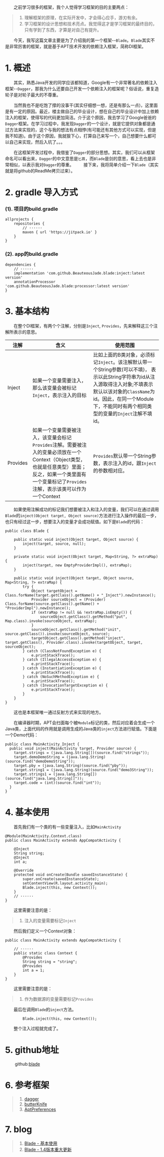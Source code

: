 &emsp;&emsp;之前学习很多的框架，我个人觉得学习框架的目的主要两点：
>1. 理解框架的原理，在实际开发中，才会得心应手，游刃有余。
>2. 学习框架的设计思想和技术亮点。我觉得这才是学习框架的最终目的，只有学到了东西，才算是对自己有提升。

&emsp;&emsp;今天，我写这篇文章主要是为了介绍我的第一个框架--`Blade`。`Blade`其实不是非常厉害的框架，就是基于APT技术开发的依赖注入框架，简称DI框架。
# 1. 概述
&emsp;&emsp;其实，熟悉Java开发的同学应该都知道，Google有一个非常著名的依赖注入框架--`Dagger`，那我为什么还要自己开发一个依赖注入的框架呢？俗话说，重复造轮子是对轮子最大的不尊重。

&emsp;&emsp;当然我也不是吃饱了撑的没事干(其实仔细想一想，还是有那么一点)，这里面是有一定的原因。最近，楼主做自己的毕业设计，想在自己的毕业设计中加上依赖注入的框架，使得写的代码更加简洁。介于这个原因，我去学习了Google爸爸的`Dagger`框架。在学习过程中，我发现`Dagger`的一个设计，就是它提供对象都是通过方法来实现的，这个与我的想法有点相悖(有可能还有其他方式可以实现，但是我不知道)。由于这个原因，我就狠下心，打算自己来写一个，自己想要什么都可以自己来实现，然后入坑了。。。

&emsp;&emsp;在这框架开发过程中，我借鉴了`Dagger`的部分思想。其实，我们可以从框架命名可以看出来，`Dagger`的中文意思是`匕首`，而`Blade`是剑的意思，看上去也是非常相似，以表示我对`Dagger`的尊重。
&emsp;&emsp;接下来，我将简单介绍一下`Blade`（其实就是将github的ReadMe拷贝过来）。
# 2. gradle 导入方式
### (1). 项目的build.gradle
```
allprojects {
    repositories {
        // ······
        maven { url 'https://jitpack.io' }
    }
}
```
### (2). app的build.gradle
```
dependencies {
    // ······
    implementation 'com.github.BeauteousJade.blade:inject:latest version'
    annotationProcessor 'com.github.BeauteousJade.blade:processor:latest version'
}
```

# 3. 基本结构
&emsp;&emsp;在整个DI框架，有两个个注解，分别是`Inject`, `Provides`，先来解释这三个注解所表示的意思。

|注解|含义|使用范围|
|---|---|---|
|Inject|如果一个变量需要注入，那么该变量会被标记`Inject`，表示注入的目标|比如上面的B类对象，必须标记`Inject`。该注解默认带一个String参数(可以不填)， 表示以此String字符串为id从注入源取得注入对象;不填表示默认以该对象的`ClassName`为id。因此，在同一个Module下，不能同时有两个相同类型的变量的`Inject`注解不填id。|
|Provides|如果一个变量需要被注入，该变量会标记`Provides`注解。需要被注入的变量必须放在一个Context（Object类型，也就是任意类型）里面；反之，如果一个类里面有一个变量标记了`Provides`注解，表示该类可以作为一个Context|`Provides`默认带一个String参数，表示注入的id，跟`Inject`的参数相对应。|

&emsp;&emsp;如果使用注解成功的标记我们想要被注入和注入的变量，我们可以在通过调用`Blade`的`inject(Object target, Object source)`方法进行注入操作的最后一步，也只有经过这一步，想要注入的变量才会成功赋值。如下是`Blade`的代码：
```
public class Blade {

    public static void inject(Object target, Object source) {
        inject(target, source, null);
    }

    private static void inject(Object target, Map<String, ?> extraMap) {
        inject(target, new EmptyProviderImpl(), extraMap);
    }

    public static void inject(Object target, Object source, Map<String, ?> extraMap) {
        try {
            Object targetObject = Class.forName(target.getClass().getName() + "_Inject").newInstance();
            Provider sourceObject = (Provider) Class.forName(source.getClass().getName() + "ProviderImpl").newInstance();
            if (extraMap != null && !extraMap.isEmpty()) {
                sourceObject.getClass().getMethod("put", Map.class).invoke(sourceObject, extraMap);
            }
            sourceObject.getClass().getMethod("init", source.getClass()).invoke(sourceObject, source);
            targetObject.getClass().getMethod("inject", target.getClass(), Provider.class).invoke(targetObject, target, sourceObject);
        } catch (ClassNotFoundException e) {
            e.printStackTrace();
        } catch (IllegalAccessException e) {
            e.printStackTrace();
        } catch (InstantiationException e) {
            e.printStackTrace();
        } catch (NoSuchMethodException e) {
            e.printStackTrace();
        } catch (InvocationTargetException e) {
            e.printStackTrace();
        }
    }
}
```
&emsp;&emsp;这也是本框架唯一通过反射方式来实现的地方。

&emsp;&emsp;在编译器时期，APT会扫面每个被`Module`标记的类，然后对应着会生成一个Java类，上面代码的作用就是调用生成的Java类的`inject`方法进行赋值。下面是一个Demo代码：
```
public class MainActivity_Inject {
  public void inject(MainActivity target, Provider source) {
    target.strings = (java.lang.String[])(source.find("strings"));
    target.demoDemoString = (java.lang.String)(source.find("demoDemoString"));
    target.pby = (java.lang.String)(source.find("pby"));
    target.string1 = (java.lang.String)(source.find("demo3String"));
    target.strings1 = (java.lang.String[])(source.find("java.lang.String[]"));
    target.code = (int)(source.find("int"));
  }
}
```
# 4. 基本使用
&emsp;&emsp;首先我们有一个类的有一些变量注入，比如`MainActivity`
```
@Module(MainActivity.Context.class)
public class MainActivity extends AppCompatActivity {

    @Inject
    String string;
    @Inject
    int a;

    @Override
    protected void onCreate(Bundle savedInstanceState) {
        super.onCreate(savedInstanceState);
        setContentView(R.layout.activity_main);
        Blade.inject(this, new Context());
    }
    // ······
}
```
&emsp;&emsp;这里需要注意的是：
>1. 注入的变量需要标记`Inject`

&emsp;&emsp;然后我们定义一个Context对象：
```
public class MainActivity extends AppCompatActivity {

    // ······
    public static class Context {
        @Provides
        String string = "string";
        @Provides
        int a = 1;
    }
}
```
&emsp;&emsp;这里需要注意的是：
>1. 作为数据源的变量需要标记`Provides `

&emsp;&emsp;最后在调用`Blade`的`inject`方法。
```
        Blade.inject(this, new Context());
```
&emsp;&emsp;整个注入过程就完成了。
# 5. github地址
&emsp;&emsp; github:[blade](https://github.com/BeauteousJade/blade)
# 6. 参考框架
>1. [dagger](https://github.com/google/dagger)
>2. [butterKnife](https://github.com/JakeWharton/butterknife)
>3. [AptPreferences](https://github.com/joyrun/AptPreferences)
# 7. blog
>1. [Blade - 基本使用](https://www.jianshu.com/p/32ca48a6e05e)
>2. [Blade - 1.4版本重大更新](https://www.jianshu.com/p/65002b459042)
